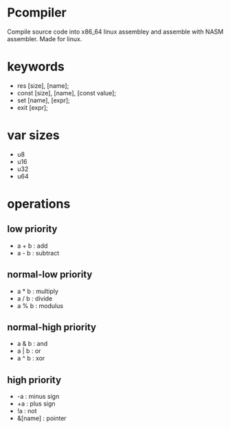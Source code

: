 # Pcompiler
Compile source code into x86_64 linux assembley and assemble with NASM assembler. Made for linux.

# keywords
- res [size], [name];
- const [size], [name], [const value];
- set [name], [expr];
- exit [expr];
# var sizes
- u8
- u16
- u32
- u64
# operations
## low priority
- a + b : add
- a - b : subtract
## normal-low priority
- a * b : multiply
- a / b : divide
- a % b : modulus
## normal-high priority
- a & b : and
- a | b : or
- a ^ b : xor
## high priority
- -a : minus sign
- +a : plus sign
- !a : not
- &[name] : pointer

